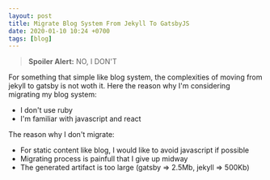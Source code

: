 ```yaml
---
layout: post
title: Migrate Blog System From Jekyll To GatsbyJS
date: 2020-01-10 10:24 +0700
tags: [blog]
---
```


> **Spoiler Alert:** NO, I DON'T

For something that simple like blog system, the complexities of moving from jekyll to gatsby is not woth it. Here the reason why I'm considering migrating my blog system:

- I don't use ruby
- I'm familiar with javascript and react

The reason why I don't migrate:

- For static content like blog, I would like to avoid javascript if possible
- Migrating process is painfull that I give up midway
- The generated artifact is too large (gatsby => 2.5Mb, jekyll => 500Kb)
